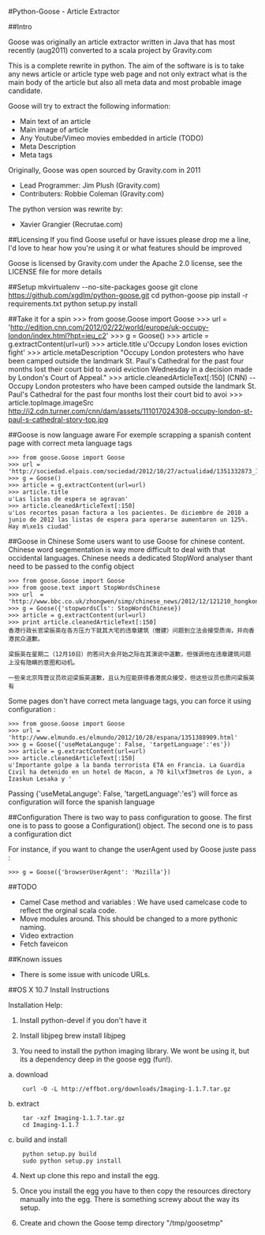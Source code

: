 #Python-Goose - Article Extractor

##Intro


Goose was originally an article extractor written in Java that has most recently (aug2011) converted to a scala project by Gravity.com

This is a complete rewrite in python. The aim of the software is is to take any news article or article type web page and not only extract what is the main body of the article but also all meta data and most probable image candidate.

Goose will try to extract the following information:

 - Main text of an article
 - Main image of article
 - Any Youtube/Vimeo movies embedded in article (TODO)
 - Meta Description
 - Meta tags


Originally, Goose was open sourced by Gravity.com in 2011

 - Lead Programmer: Jim Plush (Gravity.com)
 - Contributers: Robbie Coleman (Gravity.com)

The python version was rewrite by:

 - Xavier Grangier (Recrutae.com)

##Licensing
If you find Goose useful or have issues please drop me a line, I'd love to hear how you're using it or what features should be improved

Goose is licensed by Gravity.com under the Apache 2.0 license, see the LICENSE file for more details

##Setup
    mkvirtualenv --no-site-packages goose
    git clone https://github.com/xgdlm/python-goose.git
    cd python-goose
    pip install -r requirements.txt
    python setup.py install
    
    
    

##Take it for a spin
    >>> from goose.Goose import Goose
    >>> url = 'http://edition.cnn.com/2012/02/22/world/europe/uk-occupy-london/index.html?hpt=ieu_c2'
    >>> g = Goose()
    >>> article = g.extractContent(url=url)
    >>> article.title
    u'Occupy London loses eviction fight'
    >>> article.metaDescription
    "Occupy London protesters who have been camped outside the landmark St. Paul's Cathedral for the past four months lost their court bid to avoid eviction Wednesday in a decision made by London's Court of Appeal."
    >>> article.cleanedArticleText[:150]
    (CNN) -- Occupy London protesters who have been camped outside the landmark St. Paul's Cathedral for the past four months lost their court bid to avoi
    >>> article.topImage.imageSrc
    http://i2.cdn.turner.com/cnn/dam/assets/111017024308-occupy-london-st-paul-s-cathedral-story-top.jpg


##Goose is now language aware
For exemple scrapping a spanish content page with correct meta language tags

    >>> from goose.Goose import Goose
    >>> url = 'http://sociedad.elpais.com/sociedad/2012/10/27/actualidad/1351332873_157836.html'
    >>> g = Goose()
    >>> article = g.extractContent(url=url)
    >>> article.title
    u'Las listas de espera se agravan'
    >>> article.cleanedArticleText[:150]
    u'Los recortes pasan factura a los pacientes. De diciembre de 2010 a junio de 2012 las listas de espera para operarse aumentaron un 125%. Hay m\xe1s ciudad'


##Goose in Chinese
Some users want to use Goose for chinese content. Chinese word segementation is way more difficult to deal with that occidental languages. Chinese needs a dedicated StopWord analyser thant need to be passed to the config object

    >>> from goose.Goose import Goose
    >>> from goose.text import StopWordsChinese
    >>> url  = 'http://www.bbc.co.uk/zhongwen/simp/chinese_news/2012/12/121210_hongkong_politics.shtml'
    >>> g = Goose({'stopwordsCls': StopWordsChinese})
    >>> article = g.extractContent(url=url)
    >>> print article.cleanedArticleText[:150]
    香港行政长官梁振英在各方压力下就其大宅的违章建筑（僭建）问题到立法会接受质询，并向香港民众道歉。

    梁振英在星期二（12月10日）的答问大会开始之际在其演说中道歉，但强调他在违章建筑问题上没有隐瞒的意图和动机。

    一些亲北京阵营议员欢迎梁振英道歉，且认为应能获得香港民众接受，但这些议员也质问梁振英有



Some pages don't have correct meta language tags, you can force it using configuration :

    >>> from goose.Goose import Goose
    >>> url = 'http://www.elmundo.es/elmundo/2012/10/28/espana/1351388909.html'
    >>> g = Goose({'useMetaLanguge': False, 'targetLanguage':'es'})
    >>> article = g.extractContent(url=url)
    >>> article.cleanedArticleText[:150]
    u'Importante golpe a la banda terrorista ETA en Francia. La Guardia Civil ha detenido en un hotel de Macon, a 70 kil\xf3metros de Lyon, a Izaskun Lesaka y '

Passing 
    {'useMetaLanguge': False, 'targetLanguage':'es'}
will force as configuration will force the spanish language

##Configuration
There is two way to pass configuration to goose. The first one is to pass to goose a Configuration() object. The second one is to pass a configuration dict

For instance, if you want to change the userAgent used by Goose juste pass :

    >>> g = Goose({'browserUserAgent': 'Mozilla'})


##TODO
  - Camel Case method and variables : We have used camelcase code to reflect the orginal scala code.
  - Move modules around.
    This should be changed to a more pythonic naming.
  - Video extraction
  - Fetch faveicon 

##Known issues
  - There is some issue with unicode URLs.

##OS X 10.7 Install Instructions

Installation Help:

1. Install python-devel if you don't have it
2. Install libjpeg
        brew install libjpeg

3. You need to install the python imaging library.  We wont be using it, but its a dependency deep in the goose egg (fun!).

  a. download

        curl -O -L http://effbot.org/downloads/Imaging-1.1.7.tar.gz

  b. extract

        tar -xzf Imaging-1.1.7.tar.gz
        cd Imaging-1.1.7

  c. build and install

        python setup.py build
        sudo python setup.py install

4. Next up clone this repo and install the egg.

5. Once you install the egg you have to then copy the resources directory manually into the egg.  There is something screwy about the way its setup.

6. Create and chown the Goose temp directory "/tmp/goosetmp"